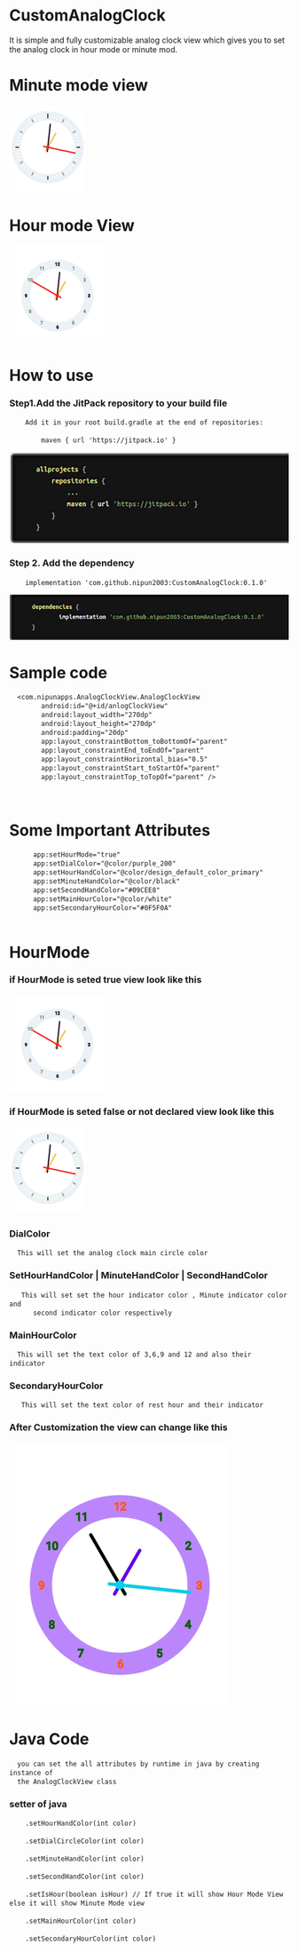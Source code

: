 # CustomAnalogClock
It is simple and fully customizable analog clock view which gives you to set the analog clock in 
hour mode or minute mod.



# Minute mode view


![AnalogClock](https://github.com/nipun2003/CustomAnalogClock/blob/main/analog%20clock%20pic/minute.png)


# Hour mode View


![AnalogClock](https://github.com/nipun2003/CustomAnalogClock/blob/main/analog%20clock%20pic/hour.png)


# How to use
   ### Step1.Add the JitPack repository to your build file
   
        Add it in your root build.gradle at the end of repositories:
        
            maven { url 'https://jitpack.io' }
![maven](https://github.com/nipun2003/CustomAnalogClock/blob/main/analog%20clock%20pic/maven.png)

  ### Step 2. Add the dependency
  
        implementation 'com.github.nipun2003:CustomAnalogClock:0.1.0'
  ![dependency](https://github.com/nipun2003/CustomAnalogClock/blob/main/analog%20clock%20pic/dependencypic.png)

# Sample code 
```
  <com.nipunapps.AnalogClockView.AnalogClockView
        android:id="@+id/anlogClockView"
        android:layout_width="270dp"
        android:layout_height="270dp"
        android:padding="20dp"
        app:layout_constraintBottom_toBottomOf="parent"
        app:layout_constraintEnd_toEndOf="parent"
        app:layout_constraintHorizontal_bias="0.5"
        app:layout_constraintStart_toStartOf="parent"
        app:layout_constraintTop_toTopOf="parent" />
        
        
  ```
  
  
  # Some Important Attributes 
  
  ```
        app:setHourMode="true"
        app:setDialColor="@color/purple_200"
        app:setHourHandColor="@color/design_default_color_primary"
        app:setMinuteHandColor="@color/black"
        app:setSecondHandColor="#09CEE8"
        app:setMainHourColor="@color/white"
        app:setSecondaryHourColor="#0F5F0A"
        
  ```
  
  # HourMode
   ### if HourMode is seted true view look like this 
   ![AnalogClock](https://github.com/nipun2003/CustomAnalogClock/blob/main/analog%20clock%20pic/hour.png)
   
   ### if HourMode is seted false or not declared view look like this
   ![AnalogClock](https://github.com/nipun2003/CustomAnalogClock/blob/main/analog%20clock%20pic/minute.png)
          
  ### DialColor
  
      This will set the analog clock main circle color
      
  ### SetHourHandColor | MinuteHandColor | SecondHandColor
  
       This will set set the hour indicator color , Minute indicator color and 
          second indicator color respectively
       
 ### MainHourColor 
 
      This will set the text color of 3,6,9 and 12 and also their indicator
      
### SecondaryHourColor 

       This will set the text color of rest hour and their indicator
       

### After Customization the view can change like this

   ![AnalogClock](https://github.com/nipun2003/CustomAnalogClock/blob/main/analog%20clock%20pic/customize.png)
   
   
# Java Code

      you can set the all attributes by runtime in java by creating instance of 
      the AnalogClockView class
      
  ### setter of java
      
        .setHourHandColor(int color)
        
        .setDialCircleColor(int color)
        
        .setMinuteHandColor(int color)
        
        .setSecondHandColor(int color)
        
        .setIsHour(boolean isHour) // If true it will show Hour Mode View else it will show Minute Mode view
        
        .setMainHourColor(int color)
        
        .setSecondaryHourColor(int color)
      
  
          
        
